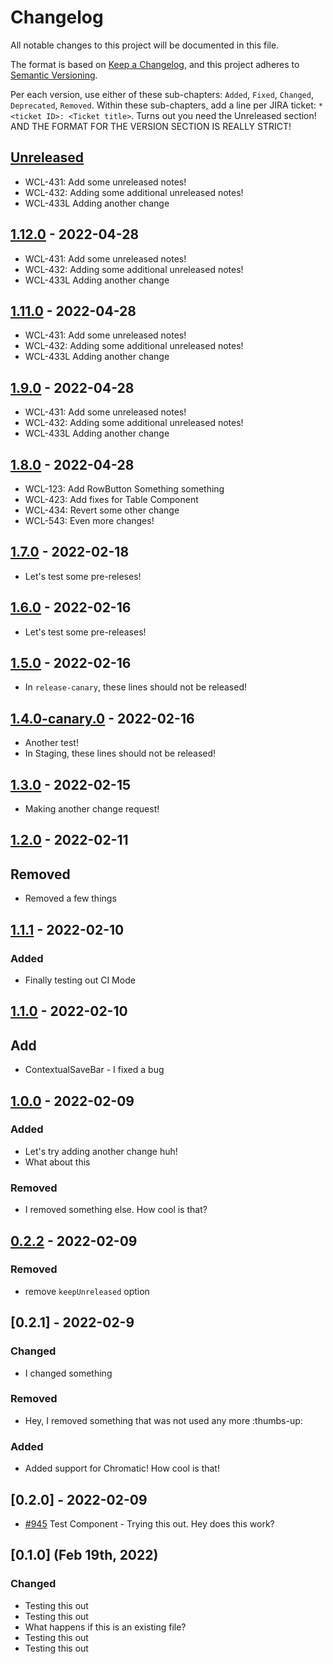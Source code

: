 # Changelog
All notable changes to this project will be documented in this file.

The format is based on [Keep a Changelog](https://keepachangelog.com/en/1.0.0/),
and this project adheres to [Semantic Versioning](https://semver.org/spec/v2.0.0.html).

Per each version, use either of these sub-chapters: `Added`, `Fixed`, `Changed`, `Deprecated`, `Removed`. Within these sub-chapters, add a line per JIRA ticket: `* <ticket ID>: <Ticket title>`. Turns out you need the Unreleased section! AND THE FORMAT FOR THE VERSION SECTION IS REALLY STRICT!

## [Unreleased]

- WCL-431: Add some unreleased notes!
- WCL-432: Adding some additional unreleased notes!
- WCL-433L Adding another change

## [1.12.0] - 2022-04-28

- WCL-431: Add some unreleased notes!
- WCL-432: Adding some additional unreleased notes!
- WCL-433L Adding another change

## [1.11.0] - 2022-04-28

- WCL-431: Add some unreleased notes!
- WCL-432: Adding some additional unreleased notes!
- WCL-433L Adding another change

## [1.9.0] - 2022-04-28

- WCL-431: Add some unreleased notes!
- WCL-432: Adding some additional unreleased notes!
- WCL-433L Adding another change

## [1.8.0] - 2022-04-28

- WCL-123: Add RowButton Something something
- WCL-423: Add fixes for Table Component
- WCL-434: Revert some other change
- WCL-543: Even more changes!

## [1.7.0] - 2022-02-18

- Let's test some pre-releses!

## [1.6.0] - 2022-02-16

- Let's test some pre-releases!

## [1.5.0] - 2022-02-16

- In `release-canary`, these lines should not be released!

## [1.4.0-canary.0] - 2022-02-16

- Another test!
- In Staging, these lines should not be released!

## [1.3.0] - 2022-02-15

- Making another change request!

## [1.2.0] - 2022-02-11

## Removed
- Removed a few things

## [1.1.1] - 2022-02-10

### Added
- Finally testing out CI Mode

## [1.1.0] - 2022-02-10

## Add
- ContextualSaveBar - I fixed a bug

## [1.0.0] - 2022-02-09

### Added
- Let's try adding another change huh!
- What about this

### Removed
- I removed something else. How cool is that?

## [0.2.2] - 2022-02-09

### Removed
- remove `keepUnreleased` option


## [0.2.1] - 2022-02-9

### Changed
- I changed something

### Removed
- Hey, I removed something that was not used any more :thumbs-up:

### Added
- Added support for Chromatic! How cool is that!


## [0.2.0] - 2022-02-09
- [#945](https://google.com) Test Component - Trying this out. Hey does this work?

## [0.1.0] (Feb 19th, 2022)

### Changed

- Testing this out
- Testing this out
- What happens if this is an existing file? 
- Testing this out
- Testing this out


[Unreleased]: https://github.com/Jmeza081/release-it-playground/compare/1.12.0...HEAD
[1.4.0-canary.0]: https://github.com/Jmeza081/release-it-playground/compare/1.3.0...1.4.0-canary.0
[1.3.0]: https://github.com/Jmeza081/release-it-playground/compare/1.2.0...1.3.0
[1.2.0]: https://github.com/Jmeza081/release-it-playground/compare/1.1.1...1.2.0
[1.1.1]: https://github.com/Jmeza081/release-it-playground/compare/1.1.0...1.1.1
[1.1.0]: https://github.com/Jmeza081/release-it-playground/compare/1.0.0...1.1.0
[1.0.0]: https://github.com/Jmeza081/release-it-playground/compare/0.2.2...1.0.0
[0.2.2]: https://github.com/Jmeza081/release-it-playground/compare/0.2.1...0.2.2

[1.5.0]: https://github.com/Jmeza081/release-it-playground/compare/1.5.0-canary.0...1.5.0

[1.6.0]: https://github.com/Jmeza081/release-it-playground/compare/1.6.0-canary.2...1.6.0

[1.7.0]: https://github.com/Jmeza081/release-it-playground/compare/1.7.0-canary.0...1.7.0

[1.8.0]: https://github.com/Jmeza081/release-it-playground/compare/1.8.0-canary.1...1.8.0

[1.9.0]: https://github.com/Jmeza081/release-it-playground/compare/1.9.0-canary.0...1.9.0

[1.11.0]: https://github.com/Jmeza081/release-it-playground/compare/1.11.0-canary.1...1.11.0

[1.12.0]: https://github.com/Jmeza081/release-it-playground/compare/1.11.1-canary.1...1.12.0
